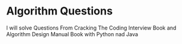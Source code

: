 # Algorithm Questions
I will solve Questions From Cracking The Coding Interview Book and Algorithm Design Manual Book with Python nad Java
